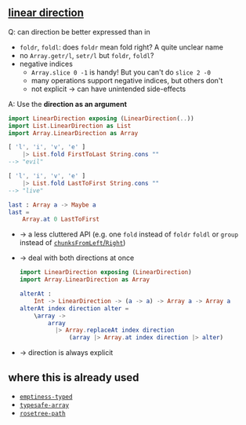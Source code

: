 ## [linear direction](https://dark.elm.dmy.fr/packages/lue-bird/elm-linear-direction/latest/)

Q: can direction be better expressed than in

  - `foldr`, `foldl`: does `foldr` mean fold right? A quite unclear name
  - no `Array.getr/l`, `setr/l` but `foldr`, `foldl`?
  - negative indices
      - `Array.slice 0 -1` is handy! But you can't do `slice 2 -0`
      - many operations support negative indices, but others don't
      - not explicit → can have unintended side-effects

A: Use the **direction as an argument**

```elm
import LinearDirection exposing (LinearDirection(..))
import List.LinearDirection as List
import Array.LinearDirection as Array

[ 'l', 'i', 'v', 'e' ]
    |> List.fold FirstToLast String.cons ""
--> "evil"

[ 'l', 'i', 'v', 'e' ]
    |> List.fold LastToFirst String.cons ""
--> "live"

last : Array a -> Maybe a
last =
    Array.at 0 LastToFirst
```

  - → a less cluttered API (e.g. one `fold` instead of `foldr` `foldl` or `group` instead of [`chunksFromLeft`/`Right`](https://package.elm-lang.org/packages/elm-community/list-split/latest/List-Split))

  - → deal with both directions at once

    ```elm
    import LinearDirection exposing (LinearDirection)
    import Array.LinearDirection as Array

    alterAt :
        Int -> LinearDirection -> (a -> a) -> Array a -> Array a
    alterAt index direction alter =
        \array ->
            array
              |> Array.replaceAt index direction
                  (array |> Array.at index direction |> alter)
    ```

  - → direction is always explicit

## where this is already used

- [`emptiness-typed`](https://dark.elm.dmy.fr/packages/lue-bird/elm-emptiness-typed/latest/)
- [`typesafe-array`](https://dark.elm.dmy.fr/packages/lue-bird/elm-typesafe-array/latest/)
- [`rosetree-path`](https://package.elm-lang.org/packages/lue-bird/elm-rosetree-path/latest/)

